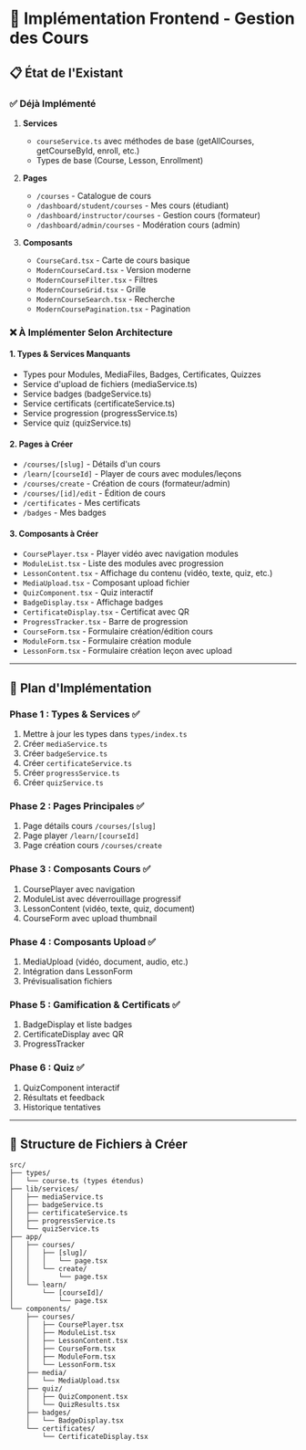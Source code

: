 # 🎨 Implémentation Frontend - Gestion des Cours

## 📋 État de l'Existant

### ✅ **Déjà Implémenté**
1. **Services**
   - `courseService.ts` avec méthodes de base (getAllCourses, getCourseById, enroll, etc.)
   - Types de base (Course, Lesson, Enrollment)

2. **Pages**
   - `/courses` - Catalogue de cours
   - `/dashboard/student/courses` - Mes cours (étudiant)
   - `/dashboard/instructor/courses` - Gestion cours (formateur)
   - `/dashboard/admin/courses` - Modération cours (admin)

3. **Composants**
   - `CourseCard.tsx` - Carte de cours basique
   - `ModernCourseCard.tsx` - Version moderne
   - `ModernCourseFilter.tsx` - Filtres
   - `ModernCourseGrid.tsx` - Grille
   - `ModernCourseSearch.tsx` - Recherche
   - `ModernCoursePagination.tsx` - Pagination

### ❌ **À Implémenter Selon Architecture**

#### 1. **Types & Services Manquants**
- Types pour Modules, MediaFiles, Badges, Certificates, Quizzes
- Service d'upload de fichiers (mediaService.ts)
- Service badges (badgeService.ts)
- Service certificats (certificateService.ts)
- Service progression (progressService.ts)
- Service quiz (quizService.ts)

#### 2. **Pages à Créer**
- `/courses/[slug]` - Détails d'un cours
- `/learn/[courseId]` - Player de cours avec modules/leçons
- `/courses/create` - Création de cours (formateur/admin)
- `/courses/[id]/edit` - Édition de cours
- `/certificates` - Mes certificats
- `/badges` - Mes badges

#### 3. **Composants à Créer**
- `CoursePlayer.tsx` - Player vidéo avec navigation modules
- `ModuleList.tsx` - Liste des modules avec progression
- `LessonContent.tsx` - Affichage du contenu (vidéo, texte, quiz, etc.)
- `MediaUpload.tsx` - Composant upload fichier
- `QuizComponent.tsx` - Quiz interactif
- `BadgeDisplay.tsx` - Affichage badges
- `CertificateDisplay.tsx` - Certificat avec QR
- `ProgressTracker.tsx` - Barre de progression
- `CourseForm.tsx` - Formulaire création/édition cours
- `ModuleForm.tsx` - Formulaire création module
- `LessonForm.tsx` - Formulaire création leçon avec upload

---

## 🚀 Plan d'Implémentation

### Phase 1 : Types & Services ✅
1. Mettre à jour les types dans `types/index.ts`
2. Créer `mediaService.ts`
3. Créer `badgeService.ts`
4. Créer `certificateService.ts`
5. Créer `progressService.ts`
6. Créer `quizService.ts`

### Phase 2 : Pages Principales ✅
1. Page détails cours `/courses/[slug]`
2. Page player `/learn/[courseId]`
3. Page création cours `/courses/create`

### Phase 3 : Composants Cours ✅
1. CoursePlayer avec navigation
2. ModuleList avec déverrouillage progressif
3. LessonContent (vidéo, texte, quiz, document)
4. CourseForm avec upload thumbnail

### Phase 4 : Composants Upload ✅
1. MediaUpload (vidéo, document, audio, etc.)
2. Intégration dans LessonForm
3. Prévisualisation fichiers

### Phase 5 : Gamification & Certificats ✅
1. BadgeDisplay et liste badges
2. CertificateDisplay avec QR
3. ProgressTracker

### Phase 6 : Quiz ✅
1. QuizComponent interactif
2. Résultats et feedback
3. Historique tentatives

---

## 📝 Structure de Fichiers à Créer

```
src/
├── types/
│   └── course.ts (types étendus)
├── lib/services/
│   ├── mediaService.ts
│   ├── badgeService.ts
│   ├── certificateService.ts
│   ├── progressService.ts
│   └── quizService.ts
├── app/
│   ├── courses/
│   │   ├── [slug]/
│   │   │   └── page.tsx
│   │   └── create/
│   │       └── page.tsx
│   └── learn/
│       └── [courseId]/
│           └── page.tsx
└── components/
    ├── courses/
    │   ├── CoursePlayer.tsx
    │   ├── ModuleList.tsx
    │   ├── LessonContent.tsx
    │   ├── CourseForm.tsx
    │   ├── ModuleForm.tsx
    │   └── LessonForm.tsx
    ├── media/
    │   └── MediaUpload.tsx
    ├── quiz/
    │   ├── QuizComponent.tsx
    │   └── QuizResults.tsx
    ├── badges/
    │   └── BadgeDisplay.tsx
    └── certificates/
        └── CertificateDisplay.tsx
```
